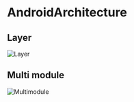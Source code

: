 # AndroidArchitecture

## Layer
![Layer](https://user-images.githubusercontent.com/38560833/77888685-d3112b00-7296-11ea-8521-cf227ee78ef6.png)

## Multi module
![Multimodule](https://user-images.githubusercontent.com/38560833/77888728-e3c1a100-7296-11ea-8f42-7168bd20c43c.png)
